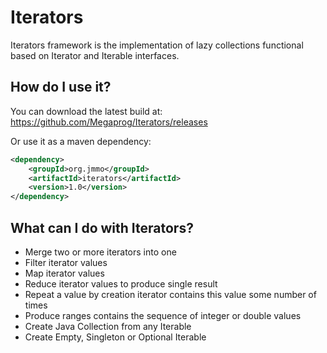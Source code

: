 # Iterators

Iterators framework is the implementation of lazy collections functional based on Iterator and Iterable interfaces.

## How do I use it?

You can download the latest build at:
    https://github.com/Megaprog/Iterators/releases

Or use it as a maven dependency:

```xml
<dependency>
    <groupId>org.jmmo</groupId>
    <artifactId>iterators</artifactId>
    <version>1.0</version>
</dependency>
```

## What can I do with Iterators?

- Merge two or more iterators into one
- Filter iterator values
- Map iterator values
- Reduce iterator values to produce single result
- Repeat a value by creation iterator contains this value some number of times
- Produce ranges contains the sequence of integer or double values
- Create Java Collection from any Iterable
- Create Empty, Singleton or Optional Iterable
